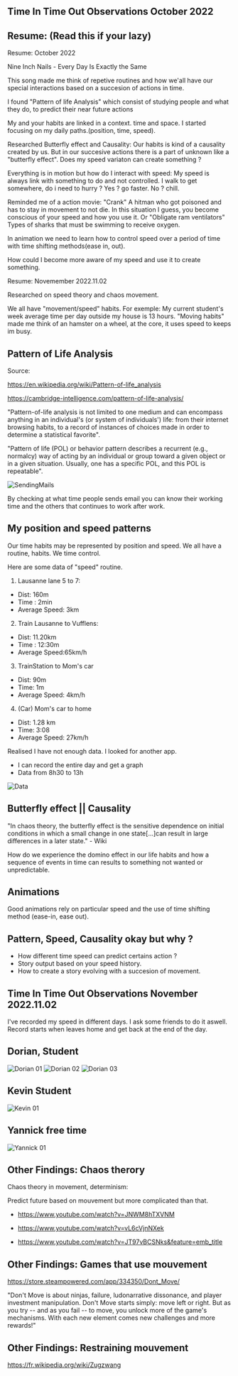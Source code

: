 ## Time In Time Out Observations October 2022

## Resume: (Read this if your lazy)

Resume: October 2022

Nine Inch Nails - Every Day Is Exactly the Same

This song made me think of repetive routines and how we'all have our special interactions based on a succesion of actions in time.

I found "Pattern of life Analysis" which consist of studying people and what they do, to predict their near future actions

My and your habits are linked in a context. time and space. I started focusing on my daily paths.(position, time, speed).

Researched Butterfly effect and Causality: Our habits is kind of a causality created by us. But in our succesive actions there is a part of unknown like a "butterfly effect". Does my speed variaton can create something ?

Everything is in motion but how do I interact with speed: My speed is always link with something to do and not controlled. I walk to get somewhere, do i need to hurry ? Yes ? go faster. No ? chill. 

Reminded me of a action movie: "Crank" A hitman who got poisoned and has to stay in movement to not die. In this situation I guess, you become conscious of your speed and how you use it. Or "Obligate ram ventilators" Types of sharks that must be swimming to receive oxygen.

In animation we need to learn how to control speed over a period of time with time shifting methods(ease in, out). 

How could I become more aware of my speed and use it to create something.

Resume: Novemember 2022.11.02

Researched on speed theory and chaos movement. 

We all have "movement/speed" habits. For exemple: My current student's week average time per day outside my house is 13 hours. "Moving habits" made me think of an hamster on a wheel, at the core, it uses speed to keeps im busy. 





 
## Pattern of Life Analysis

Source:

https://en.wikipedia.org/wiki/Pattern-of-life_analysis

https://cambridge-intelligence.com/pattern-of-life-analysis/

"Pattern-of-life analysis is not limited to one medium and can encompass anything in an individual's (or system of individuals') life: from their internet browsing habits, to a record of instances of choices made in order to determine a statistical favorite".

 "Pattern of life (POL) or behavior pattern describes a recurrent (e.g., normalcy) way of acting by an individual or group toward a given object or in a given situation. Usually, one has a specific POL, and this POL is repeatable".

 ![SendingMails](https://cambridge-intelligence.com/wp-content/uploads/2021/01/6-scale-wrapping-by-time-of-day-min.png)

 By checking at what time people sends email you can know their working time and the others that continues to work after work.


## My position and speed patterns

Our time habits may be represented by position and speed.
We all have a routine, habits. We time control. 

Here are some data of "speed" routine.

1) Lausanne lane 5 to 7:
- Dist: 160m
- Time : 2min
- Average Speed: 3km

2) Train Lausanne to Vufflens:
- Dist: 11.20km
- Time : 12:30m
- Average Speed:65km/h

3) TrainStation to Mom's car
- Dist: 90m
- Time: 1m
- Average Speed: 4km/h

4) (Car) Mom's car to home
- Dist: 1.28 km
- Time: 3:08
- Average Speed: 27km/h

Realised I have not enough data. I looked for another app.

- I can record the entire day and get a graph
- Data from 8h30 to 13h

![Data](img/Geo-Tracker-2022-10-27-12-52-09.png)


## Butterfly effect || Causality

"In chaos theory, the butterfly effect is the sensitive dependence on initial conditions in which a small change in one state[...]can result in large differences in a later state." - Wiki

How do we experience the domino effect in our life habits and how a sequence of events in time can results to something not wanted or unpredictable.


## Animations

Good animations rely on particular speed and the use of time shifting method (ease-in, ease out).



 ## Pattern, Speed, Causality okay but why ?

 - How different time speed can predict certains action ?
 - Story output based on your speed history.
 - How to create a story evolving with a succesion of movement.


## Time In Time Out Observations November 2022.11.02

I've recorded my speed in different days. I ask some friends to do it aswell. Record starts when leaves home and get back at the end of the day.

## Dorian, Student
![Dorian 01](img/dorian01.png)
![Dorian 02](img/dorian02.png)
![Dorian 03](img/dorian03.png)


## Kevin Student
![Kevin 01](img/Kevin01.jpg)


## Yannick free time
![Yannick 01](img/Yannick.jpg)


## Other Findings:  Chaos therory

Chaos theory in movement, determinism:

Predict future based on mouvement but more complicated than that.

- https://www.youtube.com/watch?v=JNWM8hTXVNM

- https://www.youtube.com/watch?v=vL6cVjnNXek

- https://www.youtube.com/watch?v=JT97vBCSNks&feature=emb_title


## Other Findings:  Games that use mouvement

https://store.steampowered.com/app/334350/Dont_Move/

"Don't Move is about ninjas, failure, ludonarrative dissonance, and player investment manipulation. Don't Move starts simply: move left or right. But as you try -- and as you fail -- to move, you unlock more of the game's mechanisms. With each new element comes new challenges and more rewards!"


## Other Findings:  Restraining mouvement

https://fr.wikipedia.org/wiki/Zugzwang